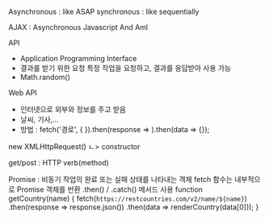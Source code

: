 Asynchronous : like ASAP
synchronous : like sequentially

AJAX : Asynchronous Javascript And Aml

API 
- Application Programming Interface
- 결과를 받기 위한 요청
  특정 작업을 요청하고, 결과를 응답받아 사용 가능
- Math.random() 

Web API
- 인터넷으로 외부와 정보를 주고 받음
- 날씨, 기사,...
- 방법 : 	fetch('경로', {  }).then(response => ).then(data => {});

new XMLHttpRequest()
	ㄴ> constructor

get/post : HTTP verb(method)

Promise : 비동기 작업의 완료 또는 실패 상태를 나타내는 객체
		fetch 함수는 내부적으로 Promise 객체를 반환
		.then() / .catch() 메서드 사용 
function getCountry(name) {
	fetch(`https://restcountries.com/v2/name/${name}`)
	  .then(response => response.json())
	  .then(data => renderCountry(data[0]));
}

